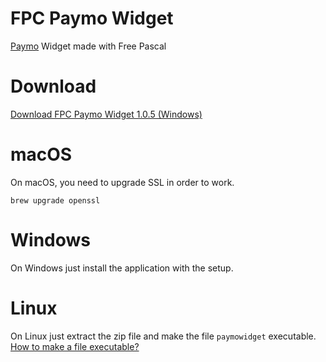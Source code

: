 # FPC Paymo Widget
[Paymo](https://www.paymoapp.com/) Widget made with Free Pascal

# Download
[Download FPC Paymo Widget 1.0.5 (Windows)](https://github.com/Arandusoft/fpcpaymowidget/releases/download/v1.0.5/fpcpaymowidget_1.0.5.exe)

# macOS
On macOS, you need to upgrade SSL in order to work.

`brew upgrade openssl`

# Windows
On Windows just install the application with the setup.

# Linux
On Linux just extract the zip file and make the file `paymowidget` executable. [How to make a file executable?](https://askubuntu.com/questions/484718/how-to-make-a-file-executable?answertab=votes#tab-top)
